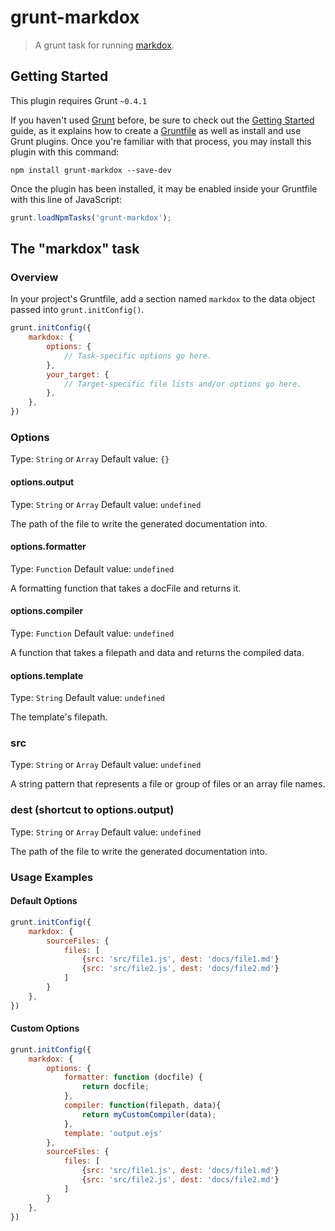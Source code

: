 # grunt-markdox

> A grunt task for running [markdox](https://github.com/cbou/markdox).

## Getting Started
This plugin requires Grunt `~0.4.1`

If you haven't used [Grunt](http://gruntjs.com/) before, be sure to check out the [Getting Started](http://gruntjs.com/getting-started) guide, as it explains how to create a [Gruntfile](http://gruntjs.com/sample-gruntfile) as well as install and use Grunt plugins. Once you're familiar with that process, you may install this plugin with this command:

```shell
npm install grunt-markdox --save-dev
```

Once the plugin has been installed, it may be enabled inside your Gruntfile with this line of JavaScript:

```js
grunt.loadNpmTasks('grunt-markdox');
```

## The "markdox" task

### Overview
In your project's Gruntfile, add a section named `markdox` to the data object passed into `grunt.initConfig()`.

```js
grunt.initConfig({
    markdox: {
        options: {
            // Task-specific options go here.
        },
        your_target: {
            // Target-specific file lists and/or options go here.
        },
    },
})
```

### Options
Type: `String` or `Array`
Default value: `{}`

#### options.output
Type: `String` or `Array`
Default value: `undefined`

The path of the file to write the generated documentation into.

#### options.formatter
Type: `Function`
Default value: `undefined`

A formatting function that takes a docFile and returns it.

#### options.compiler
Type: `Function`
Default value: `undefined`

A function that takes a filepath and data and returns the compiled data.

#### options.template
Type: `String`
Default value: `undefined`

The template's filepath.

### src
Type: `String` or `Array`
Default value: `undefined`

A string pattern that represents a file or group of files or an array file names.

### dest (shortcut to options.output)
Type: `String` or `Array`
Default value: `undefined`

The path of the file to write the generated documentation into.

### Usage Examples

#### Default Options

```js
grunt.initConfig({
    markdox: {
        sourceFiles: {
            files: [
                {src: 'src/file1.js', dest: 'docs/file1.md'}
                {src: 'src/file2.js', dest: 'docs/file2.md'}
            ]
        }
    },
})
```

#### Custom Options

```js
grunt.initConfig({
    markdox: {
        options: {
            formatter: function (docfile) {
                return docfile;
            },
            compiler: function(filepath, data){
                return myCustomCompiler(data);
            },
            template: 'output.ejs'
        },
        sourceFiles: {
            files: [
                {src: 'src/file1.js', dest: 'docs/file1.md'}
                {src: 'src/file2.js', dest: 'docs/file2.md'}
            ]
        }
    },
})
```
